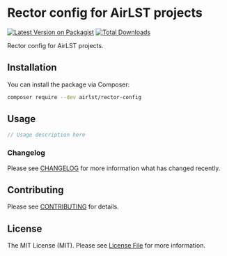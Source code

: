 # Rector config for AirLST projects

[![Latest Version on Packagist](https://img.shields.io/packagist/v/airlst/rector-config.svg?style=flat-square)](https://packagist.org/packages/airlst/rector-config)
[![Total Downloads](https://img.shields.io/packagist/dt/airlst/rector-config.svg?style=flat-square)](https://packagist.org/packages/airlst/rector-config)

Rector config for AirLST projects.

## Installation

You can install the package via Composer:

```bash
composer require --dev airlst/rector-config
```

## Usage

```php
// Usage description here
```

### Changelog

Please see [CHANGELOG](CHANGELOG.md) for more information what has changed recently.

## Contributing

Please see [CONTRIBUTING](CONTRIBUTING.md) for details.

## License

The MIT License (MIT). Please see [License File](LICENSE.md) for more information.
